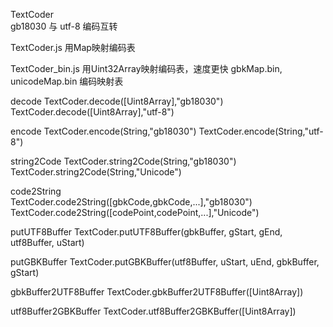 TextCoder  
gb18030 与 utf-8 编码互转

TextCoder.js 用Map映射编码表
<script src = "TextCoder.js"></script>

TextCoder_bin.js 用Uint32Array映射编码表，速度更快
gbkMap.bin, unicodeMap.bin  编码映射表
<script src = "TextCoder_bin.js"></script>

decode
TextCoder.decode([Uint8Array],"gb18030")
TextCoder.decode([Uint8Array],"utf-8")

encode
TextCoder.encode(String,"gb18030")
TextCoder.encode(String,"utf-8")

string2Code
TextCoder.string2Code(String,"gb18030")
TextCoder.string2Code(String,"Unicode")

code2String  
TextCoder.code2String([gbkCode,gbkCode,...],"gb18030")
TextCoder.code2String([codePoint,codePoint,...],"Unicode")

putUTF8Buffer
TextCoder.putUTF8Buffer(gbkBuffer, gStart, gEnd, utf8Buffer, uStart)

putGBKBuffer
TextCoder.putGBKBuffer(utf8Buffer, uStart, uEnd, gbkBuffer, gStart)

gbkBuffer2UTF8Buffer
TextCoder.gbkBuffer2UTF8Buffer([Uint8Array])

utf8Buffer2GBKBuffer
TextCoder.utf8Buffer2GBKBuffer([Uint8Array])
        
